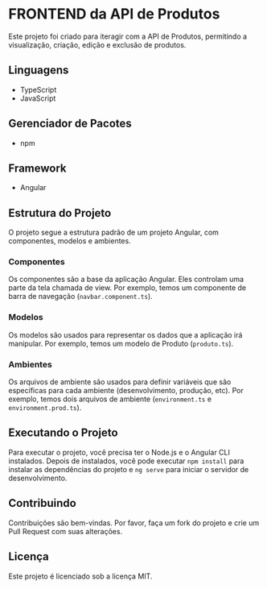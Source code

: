 # FRONTEND da API de Produtos

Este projeto foi criado para iteragir com a API de Produtos, permitindo a visualização, criação, edição e exclusão de produtos.


## Linguagens
- TypeScript
- JavaScript

## Gerenciador de Pacotes
- npm

## Framework
- Angular

## Estrutura do Projeto

O projeto segue a estrutura padrão de um projeto Angular, com componentes, modelos e ambientes.

### Componentes

Os componentes são a base da aplicação Angular. Eles controlam uma parte da tela chamada de view. Por exemplo, temos um componente de barra de navegação (`navbar.component.ts`).

### Modelos

Os modelos são usados para representar os dados que a aplicação irá manipular. Por exemplo, temos um modelo de Produto (`produto.ts`).

### Ambientes

Os arquivos de ambiente são usados para definir variáveis que são específicas para cada ambiente (desenvolvimento, produção, etc). Por exemplo, temos dois arquivos de ambiente (`environment.ts` e `environment.prod.ts`).

## Executando o Projeto

Para executar o projeto, você precisa ter o Node.js e o Angular CLI instalados. Depois de instalados, você pode executar `npm install` para instalar as dependências do projeto e `ng serve` para iniciar o servidor de desenvolvimento.

## Contribuindo

Contribuições são bem-vindas. Por favor, faça um fork do projeto e crie um Pull Request com suas alterações.

## Licença

Este projeto é licenciado sob a licença MIT.

